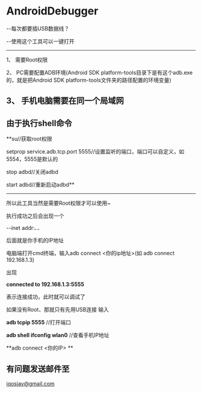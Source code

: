 # AndroidDebugger

--每次都要插USB数据线？

--使用这个工具可以一键打开

---
1、 需要Root权限

2、 PC需要配置ADB环境(Android SDK platform-tools目录下是有这个adb.exe的，就是把Android SDK platform-tools文件夹的路径配置的环境变量)

3、 手机电脑需要在同一个局域网
---

由于执行shell命令
---
**su//获取root权限

  setprop service.adb.tcp.port 5555//设置监听的端口，端口可以自定义，如5554，5555是默认的
  
  stop adbd//关闭adbd
  
  start adbd//重新启动adbd**
  
---
所以此工具当然是需要Root权限才可以使用~

执行成功之后会出现一个

--inet addr:***.***.***.***

后面就是你手机的IP地址

电脑端打开cmd终端，输入adb connect <你的ip地址>(如 adb connect 192.168.1.3)

出现

**connected to 192.168.1.3:5555**

表示连接成功，此时就可以调试了

如果没有Root、那就只有先用USB连接
输入

**adb tcpip 5555** //打开端口

**adb shell ifconfig wlan0** //查看手机IP地址

**adb connect <你的IP> **

有问题发送邮件至
---
iqosjay@gmail.com 
